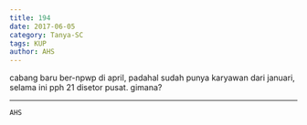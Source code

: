 ```yaml
---
title: 194
date: 2017-06-05
category: Tanya-SC
tags: KUP
author: AHS
---
```


cabang baru ber-npwp di april, padahal sudah punya karyawan dari januari, selama ini pph 21 disetor pusat. gimana?

---



`AHS`
